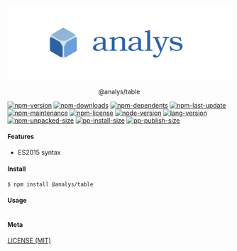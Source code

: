 <div align="center">
  <img alt="banner" src="../../../media/analys-banner.svg">
  <p align="center">@analys/table</p>
</div>

[![npm-version](https://img.shields.io/npm/v/@analys/table?logo=npm&style=flat-square)][url-npm]
[![npm-downloads](https://img.shields.io/npm/dm/@analys/table?logo=npm&style=flat-square)]()
[![npm-dependents](https://img.shields.io/librariesio/dependents/npm/@analys/table?logo=npm&style=flat-square)]()
[![npm-last-update](https://img.shields.io/npm/last-update/@analys/table?logo=npm&style=flat-square)]()
[![npm-maintenance](https://img.shields.io/npms-io/maintenance-score/@analys/table?logo=npm&style=flat-square)]()
[![npm-license](https://img.shields.io/npm/l/@analys/table?logo=npm&style=flat-square)]()
[![node-version](https://img.shields.io/node/v/@analys/table/latest?logo=node.js&style=flat-square)]()
[![lang-version](https://img.shields.io/badge/ECMAScript-6-F7DF1E?logo=javascript&style=flat-square)]()
[![npm-unpacked-size](https://img.shields.io/npm/unpacked-size/@analys/table?logo=hackthebox&style=flat-square)]()
[![pp-install-size](https://flat.badgen.net/packagephobia/install/@analys/table?icon=npm)]()
[![pp-publish-size](https://flat.badgen.net/packagephobia/publish/@analys/table?icon=npm)]()

[//]: <> (Link)

[url-github]: https://github.com/crostab/analys

[url-npm]: https://npmjs.org/package/@analys/table

#### Features

- ES2015 syntax

#### Install
```console
$ npm install @analys/table
```

#### Usage
```js
```

#### Meta
[LICENSE (MIT)](/LICENSE)
